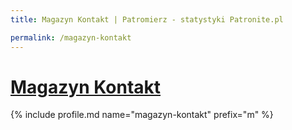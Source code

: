 ```yaml
---
title: Magazyn Kontakt | Patromierz - statystyki Patronite.pl

permalink: /magazyn-kontakt
---
```


# [Magazyn Kontakt](https://patronite.pl/magazyn-kontakt)

{% include profile.md name="magazyn-kontakt" prefix="m" %}
